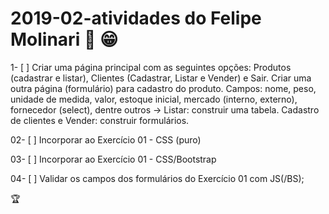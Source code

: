 # 2019-02-atividades do **Felipe Molinari** :metal: :grin:


1- [ ] Criar uma página principal com as seguintes opções: Produtos (cadastrar e listar), Clientes (Cadastrar, Listar e Vender) e Sair. Criar uma outra página (formulário) para cadastro do produto. Campos: nome, peso, unidade de medida, valor, estoque inicial, mercado (interno, externo), fornecedor (select), dentre outros -> Listar: construir uma tabela. Cadastro de clientes e Vender: construir formulários.

02- [ ] Incorporar ao Exercício 01 - CSS (puro)

03- [ ] Incorporar ao Exercício 01 - CSS/Bootstrap

04- [ ] Validar os campos dos formulários do Exercício 01 com JS(/BS);

:trophy:
